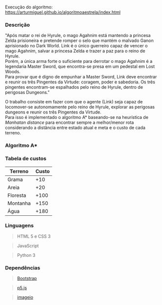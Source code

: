Execução do algoritmo: https://arturmiguel.github.io/algoritmoaestrela/index.html

### Descrição
"Após matar o rei de Hyrule, o mago Agahnim está mantendo a princesa Zelda prisioneira e pretende romper o selo que mantém o malvado Ganon aprisionado no Dark World. Link é o único guerreiro capaz de vencer o mago Agahnim, salvar a princesa Zelda e trazer a paz para o reino de Hyrule. <br>
Porém, a única arma forte o suficiente para derrotar o mago Agahnim é a legendaria Master Sword, que encontra-se presa em um pedestal em Lost Woods. <br>
Para provar que é digno de empunhar a Master Sword, Link deve encontrar e reunir os três Pingentes da Virtude: coragem, poder e sabedoria. Os três pingentes encontram-se espalhados pelo reino de Hyrule, dentro de perigosas Dungeons."

O trabalho consiste em fazer com que o agente (Link) seja capaz de locomover-se autonomamente pelo reino de Hyrule, explorar as perigosas dungeons e reunir os três Pingentes da Virtude.<br>
Para isso é implementado o algoritmo A* baseando-se na heurística de *Manhatan distance* para encontrar sempre a melhor/menor rota considerando a distância entre estado atual e meta e o custo de cada terreno.

### Algoritmo A*

### Tabela de custos
| Terreno | Custo |
| --- | --- |
| Grama | +10|
| Areia | +20|
| Floresta | +100|
| Montanha | +150|
| Água | +180|

### Linguagens 
> HTML 5 e CSS 3

> JavaScript

> Python 3

### Dependências
> [Bootstrap](https://getbootstrap.com/)

> [p5.js](https://p5js.org/)

> [imageio](https://imageio.github.io/)
